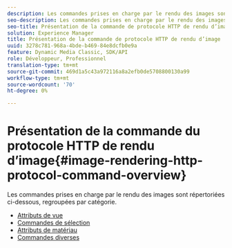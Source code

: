 ```yaml
---
description: Les commandes prises en charge par le rendu des images sont répertoriées ci-dessous, regroupées par catégorie.
seo-description: Les commandes prises en charge par le rendu des images sont répertoriées ci-dessous, regroupées par catégorie.
seo-title: Présentation de la commande de protocole HTTP de rendu d’image
solution: Experience Manager
title: Présentation de la commande de protocole HTTP de rendu d’image
uuid: 3278c781-968a-4bde-b469-84e8dcfb0e9a
feature: Dynamic Media Classic, SDK/API
role: Développeur, Professionnel
translation-type: tm+mt
source-git-commit: 469d1a5c43a972116a8a2efb0de5708800130a99
workflow-type: tm+mt
source-wordcount: '70'
ht-degree: 0%

---
```



# Présentation de la commande du protocole HTTP de rendu d’image{#image-rendering-http-protocol-command-overview}

Les commandes prises en charge par le rendu des images sont répertoriées ci-dessous, regroupées par catégorie.

* [Attributs de vue](r-ir-view-attributes.md)
* [Commandes de sélection](r-ir-selection-commands.md)
* [Attributs de matériau](r-ir-material-attributes.md)
* [Commandes diverses](r-ir-miscellaneous-commands.md)
